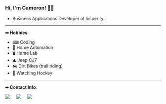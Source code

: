 ### Hi, I'm Cameron! 👨🏻
- Business Applications Developer at Insperity.

---

<b>➡ Hobbies</b>:
    
<ul>
    <li>⌨ Coding</li>
    <li>🏡 Home Automation</li>
    <li>🖥 Home Lab</li>
    <li>⛰ Jeep CJ7</li>
    <li>🏍 Dirt Bikes (trail riding)</li>
    <li>🏒 Watching Hockey</li>
</ul>

---

<b>➡ Contact Info</b>:

[<img src="https://img.shields.io/badge/twitter-%231DA1F2.svg?&style=for-the-badge&logo=twitter&logoColor=white" />](https://twitter.com/houhockeyfans)
&nbsp; &nbsp;
[<img src="https://img.shields.io/badge/Cameron-blog-orange?style=for-the-badge&logo=c" />](https://cameronminiblog.azurewebsites.net)
&nbsp; &nbsp;
[<img src="https://img.shields.io/badge/linkedin-%230077B5.svg?&style=for-the-badge&logo=linkedin&logoColor=white" />](https://www.linkedin.com/in/cameron-ediger-0945657/)

<!--
**cameronediger/cameronediger** is a ✨ _special_ ✨ repository because its `README.md` (this file) appears on your GitHub profile.

Here are some ideas to get you started:

- 🔭 I’m currently working on ...
- 🌱 I’m currently learning ...
- 👯 I’m looking to collaborate on ...
- 🤔 I’m looking for help with ...
- 💬 Ask me about ...
- 📫 How to reach me: ...
- 😄 Pronouns: ...
- ⚡ Fun fact: ...
-->
